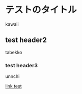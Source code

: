<link rel="StyleSheet" href="./style.css" type="text/css" media="all">

<title>Learning to Anonymize Faces for Privacy Preserving Action Detection</title>
<style type="text/css">
#primarycontent h1 {
	font-variant: small-caps;
}
#primarycontent h3 {
}
#primarycontent teasertext {
	text-align: center;
}
#primarycontent p {
	text-align: center;
}
#primarycontent {
	text-align: justify;
}
#primarycontent p {
	text-align: justify;
}
#primarycontent p iframe {
	text-align: center;
}
.featart {
  margin:4px;
}
</style>

# テストのタイトル
kawaii

## test header2
tabekko

### test header3
unnchi

[link test](https://amazon.com)
